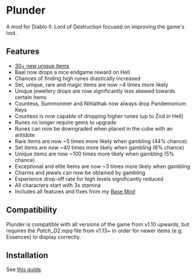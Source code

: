 # Plunder

A mod for Diablo II: Lord of Destruction focused on improving the game's loot.

## Features

 - [30+ new unique items](https://www.youtube.com/watch?v=0q4GlI89qGk)
 - Baal now drops a nice endgame reward on Hell
 - Chances of finding high runes drastically increased
 - Set, unique, rare and magic items are now ~4 times more likely
 - Unique jewellery drops are now significantly less skewed towards certain items
 - Countess, Summonmer and Nihlathak now always drop Pandemonium Keys
 - Countess is now capable of dropping higher runes (up to Zod in Hell)
 - Runes no longer require gems to upgrade
 - Runes can now be downgraded when placed in the cube with an antidote
 - Rare items are now ~5 times more likely when gambling (44% chance)
 - Set items are now ~40 times more likely when gambling (6% chance)
 - Unique items are now ~100 times more likely when gambling (5% chance)
 - Exceptional and elite items are now ~3 times more likely when gambling
 - Charms and jewels can now be obtained by gambling
 - Experience drop-off rate for high levels significantly reduced
 - All characters start with 3x stamina
 - Includes all features and fixes from my [Base Mod](https://github.com/Danjb1/d2-base-mod)

## Compatibility

Plunder is compatible with all versions of the game from v1.10 upwards, but requires the *Patch_D2.mpq* file from v1.13+ in order for newer items (e.g. Essences) to display correctly.

## Installation

See [this guide](https://github.com/Danjb1/d2-base-mod/blob/master/docs/FAQ.md#how-do-i-create-a-mod-from-these-files).
